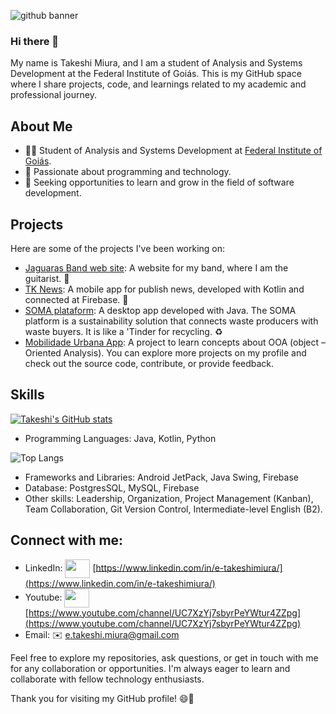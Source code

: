

<!--
**Takeshi-mi/takeshi-mi** is a ✨ _special_ ✨ repository because its `README.md` (this file) appears on your GitHub profile.

Here are some ideas to get you started:

- 🔭 I’m currently working on ...
- 🌱 I’m currently learning ...
- 👯 I’m looking to collaborate on ...
- 🤔 I’m looking for help with ...
- 💬 Ask me about ...
- 📫 How to reach me: ...
- 😄 Pronouns: ...
- ⚡ Fun fact: ...
-->
![github banner](https://github.com/Takeshi-mi/takeshi-mi/assets/101356765/702678a3-0a04-484d-a178-d216eb5dcba7)

### Hi there 👋
My name is Takeshi Miura, and I am a student of Analysis and Systems Development at the Federal Institute of Goiás. This is my GitHub space where I share projects, code, and learnings related to my academic and professional journey.

## About Me

- 👨‍🎓 Student of Analysis and Systems Development at [Federal Institute of Goiás](https://www.ifg.edu.br/).
- 💖 Passionate about programming and technology.
- 💼 Seeking opportunities to learn and grow in the field of software development.

## Projects
Here are some of the projects I've been working on:

- [Jaguaras Band web site](https://takeshi-mi.github.io/site-jaguaras/): A website for my band, where I am the guitarist. 🎸
- [TK News](https://github.com/Takeshi-mi/TK-News-App-de-Noticias): A mobile app for publish news, developed with Kotlin and connected at Firebase. 📱
- [SOMA plataform](https://github.com/Takeshi-mi/Plataforma-SOMA): A desktop app developed with Java. The SOMA platform is a sustainability solution that connects waste producers with waste buyers. It is like a 'Tinder for recycling. ♻
- [Mobilidade Urbana App](https://github.com/Takeshi-mi/AppDeMobilidadeUrbana): A project to learn concepts about OOA (object – Oriented Analysis).
You can explore more projects on my profile and check out the source code, contribute, or provide feedback.

## Skills
[![Takeshi's GitHub stats](https://github-readme-stats.vercel.app/api?username=takeshi-mi)](https://github.com/takeshi-mi/github-readme-stats) 

- Programming Languages: Java, Kotlin, Python
  
![Top Langs](https://github-readme-stats.vercel.app/api/top-langs/?username=takeshi-mi&layout=compact)
- Frameworks and Libraries: Android JetPack, Java Swing, Firebase
- Database: PostgresSQL, MySQL, Firebase
- Other skills: Leadership, Organization, Project Management (Kanban), Team Collaboration, Git Version Control, Intermediate-level English (B2).

## Connect with me:
- LinkedIn: <a href="www.linkedin.com/in/e-takeshimiura" target="blank"><img align="center" src="https://cdn.jsdelivr.net/npm/simple-icons@3.0.1/icons/linkedin.svg" alt="" height="30" width="40" /></a> [https://www.linkedin.com/in/e-takeshimiura/](https://www.linkedin.com/in/e-takeshimiura/)
- Youtube: <a href="https://www.youtube.com/channel/UC7XzYj7sbyrPeYWtur4ZZpg" target="blank"><img align="center" src="https://cdn.jsdelivr.net/npm/simple-icons@3.0.1/icons/youtube.svg" alt="" height="30" width="40" /></a> [https://www.youtube.com/channel/UC7XzYj7sbyrPeYWtur4ZZpg](https://www.youtube.com/channel/UC7XzYj7sbyrPeYWtur4ZZpg)
- Email: ✉️ e.takeshi.miura@gmail.com 

Feel free to explore my repositories, ask questions, or get in touch with me for any collaboration or opportunities. I'm always eager to learn and collaborate with fellow technology enthusiasts.

Thank you for visiting my GitHub profile! 😄🚀




